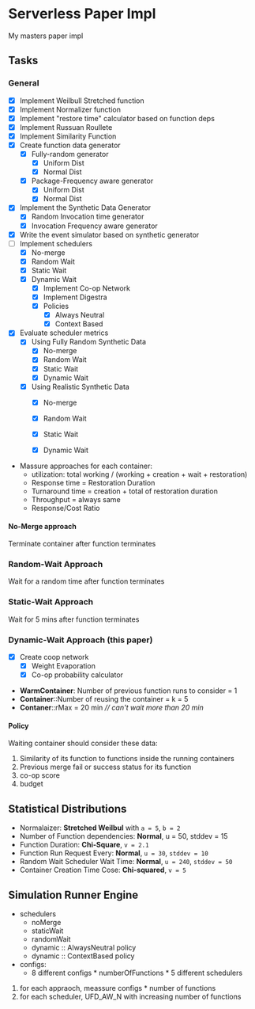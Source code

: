 # Serverless Paper Impl

My masters paper impl

## Tasks
### General

- [x] Implement Weilbull Stretched function
- [x] Implement Normalizer function 
- [x] Implement "restore time" calculator based on function deps
- [x] Implement Russuan Roullete
- [x] Implement Similarity Function
- [x] Create function data generator
  - [x] Fully-random generator
    - [x] Uniform Dist
    - [x] Normal Dist
  - [x] Package-Frequency aware generator
    - [x] Uniform Dist
    - [x] Normal Dist
- [x] Implement the Synthetic Data Generator
  - [x] Random Invocation time generator
  - [x] Invocation Frequency aware generator
- [x] Write the event simulator based on synthetic generator
- [ ] Implement schedulers
  - [x] No-merge
  - [x] Random Wait
  - [x] Static Wait
  - [x] Dynamic Wait
    - [x] Implement Co-op Network
    - [x] Implement Digestra
    - [x] Policies
      - [x] Always Neutral
      - [x] Context Based
- [x] Evaluate scheduler metrics
  - [x] Using Fully Random Synthetic Data
    - [x] No-merge
    - [x] Random Wait
    - [x] Static Wait
    - [x] Dynamic Wait
  - [x] Using Realistic Synthetic Data
    - [x] No-merge
    - [x] Random Wait
    - [x] Static Wait
    - [x] Dynamic Wait


- Massure approaches for each container:
  - utilization: total working / (working + creation + wait + restoration)
  - Response time = Restoration Duration
  - Turnaround time = creation + total of restoration duration
  - Throughput = always same
  - Response/Cost Ratio

#### No-Merge approach

Terminate container after function terminates

### Random-Wait Approach

Wait for a random time after function terminates

### Static-Wait Approach

Wait for 5 mins after function terminates

### Dynamic-Wait Approach (this paper)

- [x] Create coop network
  - [x] Weight Evaporation
  - [x] Co-op probability calculator

- **WarmContainer**: Number of previous function runs to consider = 1
- **Container**::Number of reusing the container = k = 5
- **Contaner**::rMax = 20 min _// can't wait more than 20 min_

#### Policy

Waiting container should consider these data:

1. Similarity of its function to functions inside the running containers
2. Previous merge fail or success status for its function
3. co-op score 
4. budget 


## Statistical Distributions

- Normalaizer: **Stretched Weilbul** with `a = 5`, `b = 2`
- Number of Function dependencies: **Normal**, u = 50, stddev = 15
- Function Duration: **Chi-Square**, `v = 2.1`
- Function Run Request Every: **Normal**, `u = 30`, `stddev = 10`
- Random Wait Scheduler Wait Time: **Normal**, `u = 240`, `stddev = 50`
- Container Creation Time Cose: **Chi-squared**, `v = 5` 

## Simulation Runner Engine
- schedulers
  - noMerge
  - staticWait
  - randomWait
  - dynamic :: AlwaysNeutral policy
  - dynamic :: ContextBased policy
- configs:
  - 8 different configs * numberOfFunctions * 5 different schedulers

1. for each appraoch, meassure configs * number of functions
2. for each scheduler, UFD_AW_N with increasing number of functions